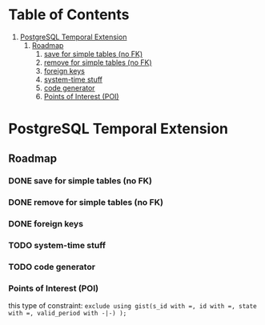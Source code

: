 # Table of Contents

1.  [PostgreSQL Temporal Extension](#orga32017f)
    1.  [Roadmap](#org8d2ade6)
        1.  [save for simple tables (no FK)](#orgdd3be36)
        2.  [remove for simple tables (no FK)](#org512e618)
        3.  [foreign keys](#org778cb09)
        4.  [system-time stuff](#orgd45cf8d)
        5.  [code generator](#orgab40781)
        6.  [Points of Interest (POI)](#orgf80d1f8)


<a id="orga32017f"></a>

# PostgreSQL Temporal Extension


<a id="org8d2ade6"></a>

## Roadmap


<a id="orgdd3be36"></a>

### DONE save for simple tables (no FK)


<a id="org512e618"></a>

### DONE remove for simple tables (no FK)


<a id="org778cb09"></a>

### DONE foreign keys


<a id="orgd45cf8d"></a>

### TODO system-time stuff


<a id="orgab40781"></a>

### TODO code generator


<a id="orgf80d1f8"></a>

### Points of Interest (POI)

this type of constraint: `exclude using gist(s_id with =, id with =, state with =, valid_period with -|-) );`
